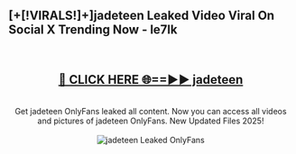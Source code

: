 <h2>[+[!VIRALS!]+]jadeteen Leaked Video Viral On Social X Trending Now - le7lk</h2>
<br>
<div align="center">
<h2><a href="https://libra.edu.pl?jadeteen" rel="nofollow">🔴 CLICK HERE 🌐==►► jadeteen</a></h2>
<br>
Get jadeteen OnlyFans leaked all content. Now you can access all videos and pictures of jadeteen OnlyFans. New Updated Files 2025!
<br>
<br>
<a href="https://libra.edu.pl?jadeteen" rel="nofollow" data-target="animated-image.originalLink"><img src="https://i.ibb.co.com/WyWwxjT/player-gif2.gif" alt="jadeteen Leaked OnlyFans" style="max-width: 100%; display: inline-block;" data-target="animated-image.originalImage"></a>
</div>
<br>